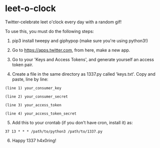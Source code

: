 # leet-o-clock
Twitter-celebrate leet o'clock every day with a random gif!

To use this, you must do the following steps:

1. pip3 install tweepy and giphypop (make sure you're using python3!)

2. Go to https://apps.twitter.com, from here, make a new app.

3. Go to your 'Keys and Access Tokens', and generate yourself an access token pair.

4. Create a file in the same directory as 1337.py called 'keys.txt'. Copy and paste, line by line:

  `(line 1) your_consumer_key`

  `(line 2) your_consumer_secret`

  `(line 3) your_access_token`

  `(line 4) your_access_token_secret`

5. Add this to your crontab (if you don't have cron, install it) as:

  `37 13 * * * /path/to/python3 /path/to/1337.py`

6. Happy 1337 h4x0ring!
